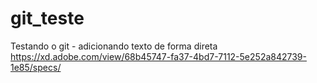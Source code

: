 # git_teste
 Testando o git - adicionando texto de forma direta
https://xd.adobe.com/view/68b45747-fa37-4bd7-7112-5e252a842739-1e85/specs/ 

